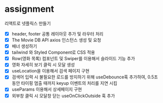 # assignment
리액트로 넷플릭스 만들기

- [x] header, footer 공통 레이아웃 추가 및 라우터 처리
- [x] The Movie DB API axios 인스턴스 생성 및 요청
- [x] 배너 생성하기
- [x] tailwind 와 Styled Component로 CSS 적용
- [x] Row(영화 목록) 컴포넌트 및 Swiper를 이용해서 슬라이드 기능 추가
- [x] 영화 자세히 보기 클릭 시 모달 생성
- [x] useLocation을 이용해서 검색 페이지 구현
- [x] 검색어 입력 시 불필요한 로드를 방지하기 위해 useDebounce훅 추가하여, 0.5초 동안 타이핑 멈출 때까지 keyup 이벤트의 처리를 지연 시킴
- [x] useParams 이용해서 상세페이지 구현
- [x] 외부창 클릭 시 모달창 닫는 useOnClickOutside 훅 추가
